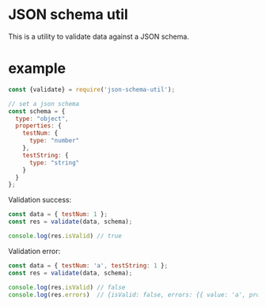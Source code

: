 # JSON schema util
This is a utility to validate data against a JSON schema.

# example
```js
const {validate} = require('json-schema-util');

// set a json schema
const schema = {
  type: "object",
  properties: {
    testNum: {
      type: "number"
    },
    testString: {
      type: "string"
    }
  }
};
```

Validation success:
```js
const data = { testNum: 1 };
const res = validate(data, schema);

console.log(res.isValid) // true
```

Validation error:
```js
const data = { testNum: 'a', testString: 1 };
const res = validate(data, schema);

console.log(res.isValid) // false
console.log(res.errors)  // {isValid: false, errors: {{ value: 'a', property: 'tesnNum', message: '...'}}};

```
